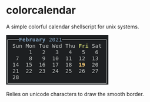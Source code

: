 # colorcalendar
A simple colorful calendar shellscript for unix systems.

![alt text](https://github.com/stberryhill/colorcalendar/blob/master/Screenshot.png)

Relies on unicode characters to draw the smooth border.

